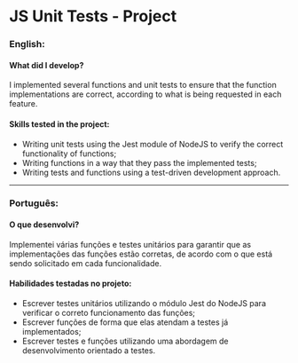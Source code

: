 # JS Unit Tests - Project

### English:

#### What did I develop?

I implemented several functions and unit tests to ensure that the function implementations are correct, according to what is being requested in each feature.

#### Skills tested in the project:

- Writing unit tests using the Jest module of NodeJS to verify the correct functionality of functions;
- Writing functions in a way that they pass the implemented tests;
- Writing tests and functions using a test-driven development approach.

---

### Português:

#### O que desenvolvi?

Implementei várias funções e testes unitários para garantir que as implementações das funções estão corretas, de acordo com o que está sendo solicitado em cada funcionalidade.

#### Habilidades testadas no projeto:

- Escrever testes unitários utilizando o módulo Jest do NodeJS para verificar o correto funcionamento das funções;
- Escrever funções de forma que elas atendam a testes já implementados;
- Escrever testes e funções utilizando uma abordagem de desenvolvimento orientado a testes.
